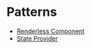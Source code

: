 # Patterns

- [Renderless Component](./renderless-component.md)
- [State Provider](./state-provider/readme.md)
